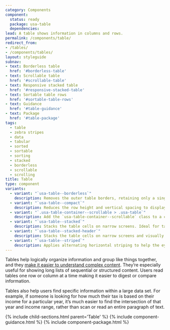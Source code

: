 ```yaml
---
category: Components
component:
  status: ready
  package: usa-table
  dependencies:
lead: A table shows information in columns and rows.
permalink: /components/table/
redirect_from:
- /tables/
- /components/tables/
layout: styleguide
subnav:
- text: Borderless table
  href: '#borderless-table'
- text: Scrollable table
  href: '#scrollable-table'
- text: Responsive stacked table
  href: '#responsive-stacked-table'
- text: Sortable table rows
  href: '#sortable-table-rows'
- text: Guidance
  href: '#table-guidance'
- text: Package
  href: '#table-package'
tags:
  - table
  - zebra stripes
  - data
  - tabular
  - sorted
  - sortable
  - sorting
  - stacked
  - borderless
  - scrollable
  - scrolling
title: Table
type: component
variants:
  - variant: "`usa-table--borderless`"
    description: Removes the outer table borders, retaining only a single bottom border on each row. Best for tables with more text than numbers.
  - variant: "`usa-table--compact`"
    description: Reduces the row height and vertical spacing to display more table rows within a limited space. Should only be used with dense, numerical data, not text content. Pairs well with scrollable and striped variants, but is not suitable for use with stacked variants.
  - variant: "`.usa-table-container--scrollable > .usa-table`"
    description: Add the `usa-table-container--scrollable` class to a container around any `usa-table` to apply a horizontal scrollbar if the columns exceed the available width. Ideal for dense tables with many columns.
  - variant: "`usa-table--stacked`"
    description: Stacks the table cells on narrow screens. Ideal for tables that contain more text information than numerical data. If you use this variant, you must ensure there is a data-label attribute on each cell of the table that matches the column header.
  - variant: "`usa-table--stacked-header`"
    description: Stacks the table cells on narrow screens and visually promotes the first cell of every row into a “header” for that group. Preferred for directories and other lists where the first cell of every row is a name. If you use this variant, you must ensure there is a data-label attribute on each cell of the table that matches the column header.
  - variant: "`usa-table--striped`"
    description: Applies alternating horizontal striping to help the eye track across table rows. Pairs well with the scrollable variant for tables with many columns.
---
```

Tables help logically organize information and group like things together, and they [make it easier to understand complex content](https://www.plainlanguage.gov/guidelines/design/use-tables-to-make-complex-material-easier-to-understand/). They’re especially useful for showing long lists of sequential or structured content. Users read tables one row or column at a time making it easier to digest or compare information.

Tables also help users find specific information within a large data set. For example, if someone is looking for how much their tax is based on their income for a particular year, it’s much easier to find the intersection of that year and income range, rather than scan or read an entire paragraph of text.

{% include child-sections.html parent='Table' %}
{% include component-guidance.html %}
{% include component-package.html %}